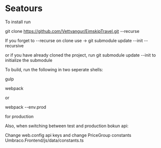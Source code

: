# Seatours

To install run

git clone https://github.com/Vettvangur/EimskipTravel.git --recurse

If you forget to --recurse on clone use -> git submodule update --init --recursive

or if you have already cloned the project, run
git submodule update --init
to initialize the submodule

To build, run the following in two seperate shells:

gulp

webpack

or

webpack --env.prod

for production

Also, when switching between test and production bokun api:

Change web.config api keys
and change PriceGroup constants
Umbraco.Frontend/js/data/constants.ts
